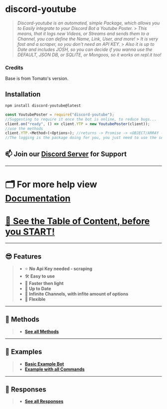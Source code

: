 # **discord-youtube**

> _Discord-youtube is an automated, simple Package, which allows you to Easily integrate to your Discord Bot a Youtube Poster._ > _This means, that it logs new Videos, or Streams and sends them to a Channel, you can define the Name, Link, User, and more!_ > _It is very fast and a scraper, so you don't need an API KEY._ > _Also it is up to Date and includes JOSH, so you can decide if you wanna use the DEFAULT, JSON DB, or SQLITE, or Mongoos, so it works on repl.it too!_

### Credits

Base is from Tomato's version.

## **Installation**

```sh
npm install discord-youtube@latest
```

```js
const YoutubePoster = require("discord-youtube");
//Suggesting to require it once the bot is online, to reduce bugs...
client.on("ready", () => client.YTP = new YoutubePoster(client));
//use the methods
client.YTP.<Method>(<Options>); //returns -> Promise -> <OBJECT/ARRAY -- CHANNEL DATA>
//The logging is the package doing for you, you just need to use the setChannel() function in order to set the first channel which should get listened to!
```

## 📫 **Join our [Discord Server](https://discord.gg/FQGXbypRf8) for Support**

---

# 🗂 **For more help view [Documentation](https://github.com/Tomato6966/discord-yt-poster/wiki)**

# [🧾 See the **Table of Content**, before you START!](https://github.com/Tomato6966/discord-yt-poster/wiki/🧾-Table-of-Content)

---

## 😎 **Features**

> - ⭐️ **No Api Key needed - scraping**
> - 🛠 **Easy to use**
> - 👀 **Faster then light**
> - 💪 **Up to Date**
> - 🤙 **Infinite Channels, with infite amount of options**
> - 🤖 **Flexible**

---

## 🧠 **Methods**

> - [**See all Methods**](https://github.com/Tomato6966/discord-yt-poster/wiki/Methods)

---

## 🥰 **Examples**

> - [**Basic Example Bot**](https://github.com/Tomato6966/discord-yt-poster/wiki/Basic-Example-Bot)
> - [**Example with all Commands**](https://github.com/Tomato6966/discord-yt-poster/wiki/Example-with-all-Commands)

---

## 🤩 **Responses**

> - [**See all Responses**](https://github.com/Tomato6966/discord-yt-poster/wiki/Responses)
